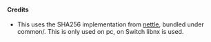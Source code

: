 #### Credits

* This uses the SHA256 implementation from [nettle](https://git.lysator.liu.se/nettle/nettle), bundled under common/. This is only used on pc, on Switch libnx is used.


